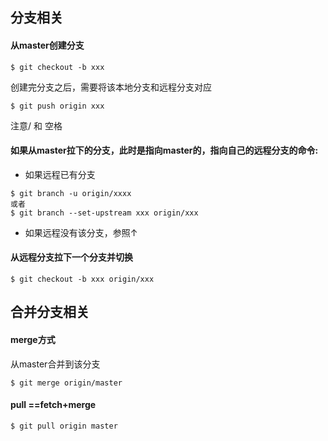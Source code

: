 ## 分支相关
#### 从master创建分支
```$xslt
$ git checkout -b xxx
```
创建完分支之后，需要将该本地分支和远程分支对应
```$xslt
$ git push origin xxx
```
注意/ 和 空格
#### 如果从master拉下的分支，此时是指向master的，指向自己的远程分支的命令:
* 如果远程已有分支
```$xslt
$ git branch -u origin/xxxx
或者
$ git branch --set-upstream xxx origin/xxx
```
* 如果远程没有该分支，参照↑
#### 从远程分支拉下一个分支并切换
```$xslt
$ git checkout -b xxx origin/xxx
```
## 合并分支相关
#### merge方式
从master合并到该分支
```$xslt
$ git merge origin/master
```
#### pull ==fetch+merge
```$xslt
$ git pull origin master
```
